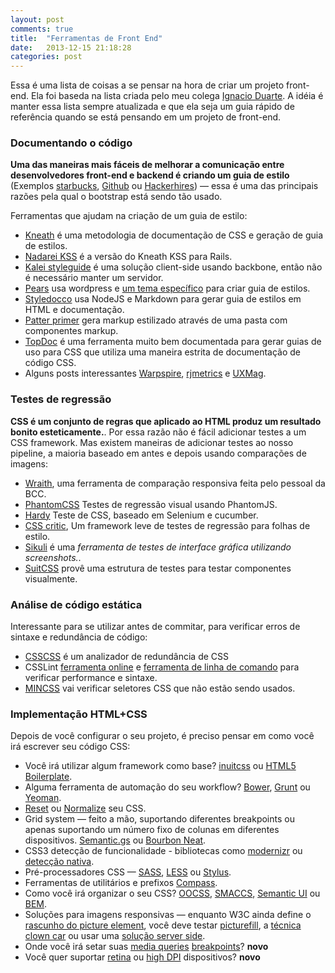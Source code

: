 ```yaml
---
layout: post
comments: true
title:  "Ferramentas de Front End"
date:   2013-12-15 21:18:28
categories: post
---
```


<p>Essa é uma lista de coisas a se pensar na hora de criar um projeto front-end. Ela foi baseda na lista criada pelo meu colega <a href="http://3oheme.com/blog/2013/09/25/different-areas-you-need-to-think-about-for-a-website-frontend-wip.html#static_code_analysis">Ignacio Duarte</a>. A idéia é manter essa lista sempre atualizada e que ela seja um guia rápido de referência quando se está pensando em um projeto de front-end.</p>

<h3>Documentando o código</h3>

<p><strong>Uma das maneiras mais fáceis de melhorar a comunicação entre desenvolvedores front-end e backend é criando um guia de estilo</strong> (Exemplos <a href="http://bit.ly/Yicgb2">starbucks</a>, <a href="http://bit.ly/17XbvIZ">Github</a> ou <a href="http://bit.ly/1gWYBmi">Hackerhires</a>) —&nbsp;essa é uma das principais razões pela qual o bootstrap está sendo tão usado.</p>

<p>Ferramentas que ajudam na criação de um guia de estilo:</p>

<ul>
<li><a href="http://warpspire.com/kss/">Kneath</a> é uma metodologia de documentação de CSS e geração de guia de estilos.</li>

<li><a href="http://nadarei.co/nkss-rails">Nadarei KSS</a> é a versão do Kneath KSS para Rails.</li>

<li><a href="http://kaleistyleguide.com/">Kalei styleguide</a> é uma solução client-side usando backbone, então não é necessário manter um servidor.</li>

<li><a href="http://pea.rs/">Pears</a> usa wordpress e <a href="https://github.com/simplebits/Pears">um tema específico</a> para criar guia de estilos.</li>

<li><a href="http://jacobrask.github.com/styledocco/">Styledocco</a> usa NodeJS e Markdown para gerar guia de estilos em HTML e documentação.</li>

<li><a href="https://github.com/adactio/Pattern-Primer">Patter primer</a> gera markup estilizado através de uma pasta com componentes markup.</li>

<li><a href="https://github.com/topcoat/topdoc">TopDoc</a> é uma ferramenta muito bem documentada para gerar guias de uso para CSS que utiliza uma maneira estrita de documentação de código CSS.</li>

<li>Alguns posts interessantes <a href="http://warpspire.com/posts/kss/">Warpspire</a>, <a href="http://blog.rjmetrics.com/2012/02/20/our-living-style-guide-writing-maintainable-htmlcss/#.Ul1ZBGR9DFQ">rjmetrics</a> e <a href="http://uxmag.com/articles/anchoring-your-design-language-in-a-live-style-guide">UXMag</a>.</li>
</ul>

<h3>Testes de regressão</h3>

<p><strong>CSS é um conjunto de regras que aplicado ao HTML produz um resultado bonito esteticamente.</strong>. Por essa razão não é fácil adicionar testes a um CSS framework. Mas existem maneiras de adicionar testes ao nosso pipeline, a maioria baseado em antes e depois usando comparações de imagens:</p>

<ul>
<li><a href="https://github.com/bbc-news/wraith">Wraith</a>, uma ferramenta de comparação responsiva feita pelo pessoal da BCC.</li>

<li><a href="https://github.com/Huddle/PhantomCSS">PhantomCSS</a> Testes de regressão visual usando PhantomJS.</li>

<li><a href="https://github.com/thingsinjars/Hardy">Hardy</a> Teste de CSS, baseado em Selenium e cucumber.</li>

<li><a href="http://cburgmer.github.io/csscritic/">CSS critic</a>, Um framework leve de testes de regressão para folhas de estilo.</li>

<li><a href="http://www.sikuli.org/">Sikuli</a> é uma <em>ferramenta de testes de interface gráfica utilizando screenshots.</em>.</li>

<li><a href="https://github.com/suitcss/test">SuitCSS</a> provê uma estrutura de testes para testar componentes visualmente.</li>
</ul>

<h3>Análise de código estática</h3>

<p>Interessante para se utilizar antes de commitar, para verificar erros de sintaxe e redundância de código:</p>

<ul>
<li><a href="http://zmoazeni.github.io/csscss/">CSSCSS</a> é um analizador de redundância de CSS</li>

<li>CSSLint <a href="http://csslint.net/">ferramenta online</a> e <a href="https://github.com/stubbornella/csslint/wiki/Command-line-interface">ferramenta de linha de comando</a> para verificar performance e sintaxe.</li>

<li><a href="https://github.com/peterbe/mincss">MINCSS</a> vai verificar seletores CSS que não estão sendo usados.</li>
</ul>

<h3>Implementação HTML+CSS</h3>

<p>Depois de você configurar o seu projeto, é preciso pensar em como você irá escrever seu código CSS:</p>

<ul>
<li>Você irá utilizar algum framework como base? <a href="http://inuitcss.com/">inuitcss</a> ou <a href="http://html5boilerplate.com/">HTML5 Boilerplate</a>.</li>

<li>Alguma ferramenta de automação do seu workflow? <a href="http://bower.io/">Bower</a>, <a href="http://gruntjs.com/">Grunt</a> ou <a href="http://yeoman.io/">Yeoman</a>.</li>

<li><a href="http://www.cssreset.com/">Reset</a> ou <a href="http://necolas.github.io/normalize.css/">Normalize</a> seu CSS.</li>

<li>Grid system —&nbsp;feito a mão, suportando diferentes breakpoints ou apenas suportando um número fixo de colunas em diferentes dispositivos. <a href="http://semantic.gs/">Semantic.gs</a> ou <a href="http://neat.bourbon.io/">Bourbon Neat</a>.</li>

<li>CSS3 detecção de funcionalidade - bibliotecas como <a href="http://modernizr.com/">modernizr</a> ou <a href="http://dev.opera.com/articles/view/native-css-feature-detection-via-the-supports-rule/">detecção nativa</a>.</li>

<li>Pré-processadores CSS —&nbsp;<a href="http://sass-lang.com/">SASS</a>, <a href="http://lesscss.org/">LESS</a> ou <a href="http://learnboost.github.io/stylus/">Stylus</a>.</li>

<li>Ferramentas de utilitários e prefixos <a href="http://compass-style.org/">Compass</a>.</li>

<li>Como você irá organizar o seu CSS? <a href="https://github.com/stubbornella/oocss/tree/master/oocss">OOCSS</a>, <a href="http://smacss.com/">SMACCS</a>, <a href="bit.ly/1fmXi1H">Semantic UI</a> ou <a href="http://bem.info/">BEM</a>.</li>

<li>Soluções para imagens responsivas —&nbsp;enquanto W3C ainda define o <a href="http://picture.responsiveimages.org/">rascunho do picture element</a>, você deve testar <a href="https://github.com/scottjehl/picturefill">picturefill</a>, a <a href="http://coding.smashingmagazine.com/2013/06/02/clown-car-technique-solving-for-adaptive-images-in-responsive-web-design/">técnica clown car</a> ou usar uma <a href="http://www.hongkiat.com/blog/serving-responsive-images/">solução server side</a>.</li>

<li>Onde você irá setar suas <a href="http://bit.ly/188oUBo">media queries</a> <a href="http://bit.ly/188oPNR">breakpoints</a>? <strong>novo</strong></li>

<li>Você quer suportar <a href="http://bit.ly/15zBP1b">retina</a> ou <a href="http://retina-images.complexcompulsions.com/">high DPI</a> dispositivos? <strong>novo</strong></li>
</ul>